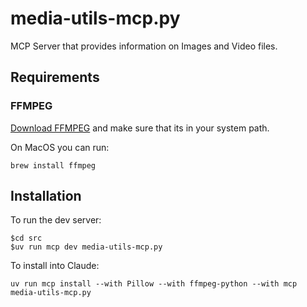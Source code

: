 # media-utils-mcp.py

MCP Server that provides information on Images and Video files.

## Requirements

### FFMPEG

[Download FFMPEG](https://www.ffmpeg.org/download.html) and make sure that its in your system path.

On MacOS you can run:

```
brew install ffmpeg
```

## Installation

To run the dev server:

```
$cd src
$uv run mcp dev media-utils-mcp.py
```

To install into Claude:

```
uv run mcp install --with Pillow --with ffmpeg-python --with mcp media-utils-mcp.py
```

